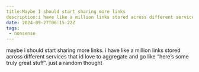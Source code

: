 ```yaml
---
title:Maybe I should start sharing more links
description:i have like a million links stored across different services that id love to aggregate and go like “here’s some truly great stuff”.
date: 2024-09-27T06:15:22Z
tags:
 - nonsense
---
```


maybe i should start sharing more links. i have like a million links stored across different services that id love to aggregate and go like “here’s some truly great stuff”. just a random thought